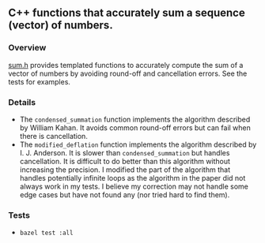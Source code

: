 ## C++ functions that accurately sum a sequence (vector) of numbers.

### Overview
[sum.h](sum.h) provides templated functions to accurately compute the sum of a
vector of numbers by avoiding round-off and cancellation errors. See the tests
for examples.

### Details
- The `condensed_summation` function implements the algorithm described by
  William Kahan. It avoids common round-off errors but can fail when there is
  cancellation.
- The `modified_deflation` function implements the algorithm described by I.
  J. Anderson. It is slower than `condensed_summation` but handles
  cancellation.  It is difficult to do better than this algorithm without
  increasing the precision. I modified the part of the algorithm that handles
  potentially infinite loops as the algorithm in the paper did not always work in
  my tests.  I believe my correction may not handle some edge cases but have not
  found any (nor tried hard to find them).

### Tests
- `bazel test :all`
